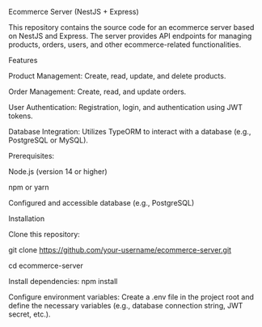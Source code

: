 Ecommerce Server (NestJS + Express)

This repository contains the source code for an ecommerce server based on NestJS and Express. The server provides API endpoints for managing products, orders, users, and other ecommerce-related functionalities.

Features

Product Management: Create, read, update, and delete products.

Order Management: Create, read, and update orders.

User Authentication: Registration, login, and authentication using JWT tokens.

Database Integration: Utilizes TypeORM to interact with a database (e.g., PostgreSQL or MySQL).


Prerequisites:

Node.js (version 14 or higher)

npm or yarn

Configured and accessible database (e.g., PostgreSQL)

Installation

Clone this repository:

git clone https://github.com/your-username/ecommerce-server.git

cd ecommerce-server

Install dependencies:
npm install

Configure environment variables:
Create a .env file in the project root and define the necessary variables (e.g., database connection string, JWT secret, etc.).
